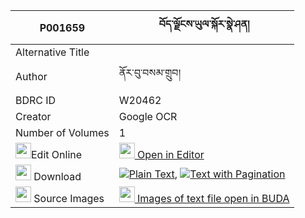 |P001659|བོད་ལྗོངས་ཡུལ་སྐོར་སྣེ་ཤན། 
| --- | --- 
|Alternative Title |
|Author| ནོར་བུ་བསམ་གྲུབ།
|BDRC ID | W20462
|Creator | Google OCR
|Number of Volumes| 1
|<img width="25" src="https://img.icons8.com/color/25/000000/edit-property.png">Edit Online| [<img width="25" src="https://avatars.githubusercontent.com/u/45091458?s=200&v=4"> Open in Editor](http://editor.openpecha.org/P001659)
|<img width="25" src="https://img.icons8.com/fluent/48/000000/download-2.png"/>  Download | [![](https://img.icons8.com/color/20/000000/txt.png)Plain Text](https://github.com/Openpecha/P001659/releases/download/v1/bojong_yulkor_ne_shen_plain_P001659.zip), [![](https://img.icons8.com/color/20/000000/txt.png)Text with Pagination](https://github.com/Openpecha/P001659/releases/download/v1/bojong_yulkor_ne_shen_pages_P001659.zip)
|<img width="25" src="https://img.icons8.com/plasticine/100/000000/pictures-folder.png"/>  Source Images | [<img width="25" src="https://library.bdrc.io/icons/BUDA-small.svg"> Images of text file open in BUDA](https://library.bdrc.io/show/bdr:W20462)